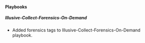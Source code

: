 
#### Playbooks
##### Illusive-Collect-Forensics-On-Demand
- Added forensics tags to Illusive-Collect-Forensics-On-Demand playbook.
